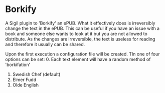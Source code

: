 # Borkify
A Sigil plugin to 'Borkify' an ePUB. What it effectively does is irreversibly change the text in the ePUB. This can be useful if you have an issue with a book and someone else wants to look at it but you are not allowed to distribute. As the changes are irreversible, the text is useless for reading and therefore it usually can be shared.

Upon the first execution a configuration file will be created. TIn one of four options can be set:
0. Each text element will have a random method of 'borkifation'
1. Swedish Chef (default)
2. Elmer Fudd
3. Olde English


